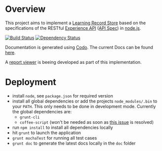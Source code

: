 # Overview
This project aims to implement a [Learning Record Store](https://en.wikipedia.org/wiki/Learning_Record_Store) based on the specifications of the RESTful [Experience API](http://www.adlnet.gov/tla/experience-api) ([API Spec](https://github.com/adlnet/xAPI-Spec/blob/1.0.0/xAPI.md)) in [node.js](http://nodejs.org/).

[![Build Status](https://travis-ci.org/webtech-uos/nodejs-lrs.png)](https://travis-ci.org/webtech-uos/nodejs-lrs)
[![Dependency Status](https://gemnasium.com/webtech-uos/nodejs-lrs.png)](https://gemnasium.com/webtech-uos/nodejs-lrs)

Documentation is generated using [Codo](https://github.com/coffeedoc/codo).
The current Docs can be found [here](http://coffeedoc.info/github/webtech-uos/nodejs-lrs).

A [report viewer](https://github.com/jvogtherr/ExperienceReportViewer) is beeing developed as part of this implementation.

# Deployment
* install `node`, see `package.json` for required version
* install all global dependencies or add the projects `node_modules/.bin` to your `PATH`. This only needs to be done in development mode. Currently the global dependencies are:
  * `grunt-cli`
  * `coffee-script` (won't be needed as soon as [this issue](https://github.com/remy/nodemon/issues/210) is resolved)
* run `npm install` to install all dependencies locally
* hit `grunt` to launch the application
* `grunt mochaTest` for running all test cases
* `grunt doc` to generate the latest docs locally in the `doc` folder
